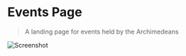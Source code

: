 # Events Page

> A landing page for events held by the Archimedeans

![Screenshot](https://i.imgur.com/dKhank5.png)

